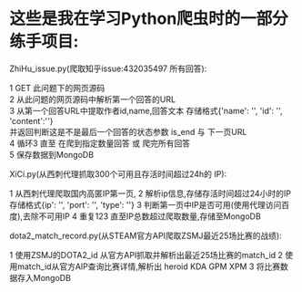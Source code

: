# 这些是我在学习Python爬虫时的一部分练手项目:

ZhiHu_issue.py(爬取知乎issue:432035497 所有回答):  
  
  1 GET 此问题下的网页源码  
  2 从此问题的网页源码中解析第一个回答的URL  
  3 从第一个回答URL中提取作者id,name,回答文本 存储格式{'name': '', 'id': '', 'content':''}  
    并返回判断这是不是最后一个回答的状态参数 is_end 与 下一页URL   
  4 循环3 直至 在爬到指定数量回答 或 爬完所有回答  
  5 保存数据到MongoDB 
 
 XiCi.py(从西刺代理抓取300个可用且存活时间超过24h的 IP):  
  
  1 从西刺代理爬取国内高匿IP第一页,
  2 解析ip信息,存储存活时间超过24小时的IP 存储格式{ip': '', 'port': '', 'type': ''}
  3 判断第一页中IP是否可用(使用代理访问百度),去除不可用IP
  4 重复123 直至IP总数超过爬取数量,存储至MongoDB
 
 dota2_match_record.py(从STEAM官方API爬取ZSMJ最近25场比赛的战绩):  
  
  1 使用ZSMJ的DOTA2_id 从官方API抓取并解析出最近25场比赛的match_id
  2 使用match_id从官方AIP查询比赛详情,解析出 heroid KDA GPM XPM 
  3 将比赛数据存入MongoDB
 
 
 
